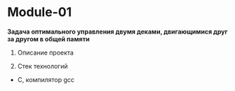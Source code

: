 # Module-01
**Задача оптимального управления двумя деками, двигающимися друг за другом в общей памяти**
1. Описание проекта 

2. Стек технологий 
- C, компилятор gcc
